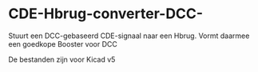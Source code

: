 # CDE-Hbrug-converter-DCC-
Stuurt een DCC-gebaseerd CDE-signaal naar een Hbrug. Vormt daarmee een goedkope Booster voor DCC

De bestanden zijn voor Kicad v5
